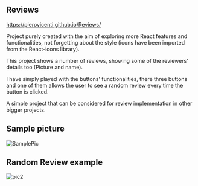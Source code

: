 ## Reviews

https://pierovicenti.github.io/Reviews/

Project purely created with the aim of exploring more React features and functionalities, not forgetting about the style (icons have been imported from the React-icons library).

This project shows a number of reviews, showing some of the reviewers' details too (Picture and name).

I have simply played with the buttons' functionalities, there three buttons and one of them allows the user to see a random review every time the button is clicked.

A simple project that can be considered for review implementation in other bigger projects.


## Sample picture 
![SamplePic](https://user-images.githubusercontent.com/91989821/148703307-48fffcf2-803b-421f-a35a-a7e11f7fbc18.png)

## Random Review example
![pic2](https://user-images.githubusercontent.com/91989821/149022013-b31476a7-caa6-4b29-8118-0d18556f15af.png)

